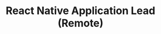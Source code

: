 ---
title: "React Native Application Lead (Remote)"
about: "As a React Native Application Lead, you will lead a team of interns to building mobile applications using React Native, a popular framework for building cross-platform apps. You will contribute to the creation of mobile applications that will be crucial to scaling Kiran Foundation's reach."
startDate: "Start Date: Immediate"
duration: "Duration: 12 Months"
timeCommitment: "Time Commitment: 5-10 hr/week"
teamSize: "Team Size: 3-5"
responsibilities: |
  - Mentor a team of developers, designers, and testers (interns)
  - Perform code and functionality reviews
  - Coach and lead the team in an Agile environment
  - Facilitate sprint planning, daily stand-ups, and sprint demos
  - Deliver state-of-the-art iOS/Android apps
  - Implement modern UI with Firebase backend
requirements: |
  - Experience with developing React Native mobile applications
  - Strong problem-solving skills and attention to detail
  - Self-driven, go-getter attitude
  - Knowledge of Agile methodology is desirable but not required

url: "react-native-application-lead"
---